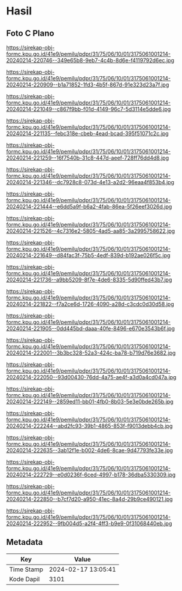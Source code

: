 # Hasil

## Foto C Plano

https://sirekap-obj-formc.kpu.go.id/41e9/pemilu/pdpr/31/75/06/10/01/3175061001214-20240214-220746--349e65b8-9eb7-4c4b-8d6e-f4119792d6ec.jpg

https://sirekap-obj-formc.kpu.go.id/41e9/pemilu/pdpr/31/75/06/10/01/3175061001214-20240214-220909--b1a71852-1fd3-4b5f-867d-91e323d23a7f.jpg

https://sirekap-obj-formc.kpu.go.id/41e9/pemilu/pdpr/31/75/06/10/01/3175061001214-20240214-221049--c867f9bb-f01d-4149-96c7-5d3114e5dde6.jpg

https://sirekap-obj-formc.kpu.go.id/41e9/pemilu/pdpr/31/75/06/10/01/3175061001214-20240214-221135--febc318e-cbeb-4ead-bcad-395f51071c2c.jpg

https://sirekap-obj-formc.kpu.go.id/41e9/pemilu/pdpr/31/75/06/10/01/3175061001214-20240214-221259--16f7540b-31c8-447d-aeef-728ff76dd4d8.jpg

https://sirekap-obj-formc.kpu.go.id/41e9/pemilu/pdpr/31/75/06/10/01/3175061001214-20240214-221346--dc7928c8-073d-4e13-a2d2-96eaa4f853b4.jpg

https://sirekap-obj-formc.kpu.go.id/41e9/pemilu/pdpr/31/75/06/10/01/3175061001214-20240214-221444--e6dd5a9f-b6a2-4fab-86ea-5f26eef3026d.jpg

https://sirekap-obj-formc.kpu.go.id/41e9/pemilu/pdpr/31/75/06/10/01/3175061001214-20240214-221526--4c7316e2-5805-4ad5-aa85-3a2995758622.jpg

https://sirekap-obj-formc.kpu.go.id/41e9/pemilu/pdpr/31/75/06/10/01/3175061001214-20240214-221649--d84fac3f-75b5-4edf-839d-b192ae026f5c.jpg

https://sirekap-obj-formc.kpu.go.id/41e9/pemilu/pdpr/31/75/06/10/01/3175061001214-20240214-221736--a9bb5209-8f7e-4de6-8335-5d90ffed43b7.jpg

https://sirekap-obj-formc.kpu.go.id/41e9/pemilu/pdpr/31/75/06/10/01/3175061001214-20240214-221822--f7a2ce6d-1726-4090-a28d-c3cdc0d30d58.jpg

https://sirekap-obj-formc.kpu.go.id/41e9/pemilu/pdpr/31/75/06/10/01/3175061001214-20240214-221905--0dd445bd-daaa-40fe-8496-e670e3543b6f.jpg

https://sirekap-obj-formc.kpu.go.id/41e9/pemilu/pdpr/31/75/06/10/01/3175061001214-20240214-222001--3b3bc328-52a3-424c-ba78-b719d76e3682.jpg

https://sirekap-obj-formc.kpu.go.id/41e9/pemilu/pdpr/31/75/06/10/01/3175061001214-20240214-222050--93d00430-76dd-4a75-ae4f-a3d0a4cd047a.jpg

https://sirekap-obj-formc.kpu.go.id/41e9/pemilu/pdpr/31/75/06/10/01/3175061001214-20240214-222149--2859ed11-bb01-4fb0-8b03-5e3e0bde265b.jpg

https://sirekap-obj-formc.kpu.go.id/41e9/pemilu/pdpr/31/75/06/10/01/3175061001214-20240214-222244--abd2fc93-39b1-4865-853f-f9013debb4cb.jpg

https://sirekap-obj-formc.kpu.go.id/41e9/pemilu/pdpr/31/75/06/10/01/3175061001214-20240214-222635--3ab12f1e-b002-4de6-8cae-9d47793fe33e.jpg

https://sirekap-obj-formc.kpu.go.id/41e9/pemilu/pdpr/31/75/06/10/01/3175061001214-20240214-222729--e0d0236f-6ced-4997-b178-36dba5330309.jpg

https://sirekap-obj-formc.kpu.go.id/41e9/pemilu/pdpr/31/75/06/10/01/3175061001214-20240214-222850--b7cf7d20-a950-41ec-8a4d-29b9ce490121.jpg

https://sirekap-obj-formc.kpu.go.id/41e9/pemilu/pdpr/31/75/06/10/01/3175061001214-20240214-222952--9fb004d5-a2f4-4ff3-b9e9-0f31068440eb.jpg


## Metadata

| Key        | Value               |
| ---------- | ------------------- |
| Time Stamp | 2024-02-17 13:05:41 |
| Kode Dapil | 3101                |



